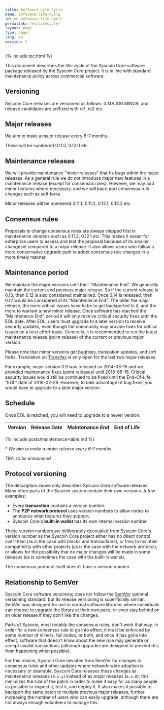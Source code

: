```yaml
---
title: Software Life Cycle
name: software-life-cycle
id: en-software-life-cycle
permalink: /en/lifecycle/
layout: page
type: pages
lang: en
version: 2
---
```

{% include toc.html %}

This document describes the life-cycle of the Syscoin Core software package released by the Syscoin Core project. It is in line with standard maintenance policy across commercial software.  

## Versioning

Syscoin Core releases are versioned as follows: 0.MAJOR.MINOR, and release candidates are suffixed with rc1, rc2 etc.

## Major releases

We aim to make a major release every 6-7 months.

These will be numbered 0.11.0, 0.12.0 etc.

## Maintenance releases

We will provide maintenance "minor releases" that fix bugs within the major releases. As a general rule we do not introduce major new features in a maintenance release (except for consensus rules). However, we may add minor features where necessary, and we will back-port consensus rule changes such as soft forks.

Minor releases will be numbered 0.11.1, 0.11.2, 0.12.1, 0.12.2 etc.

## Consensus rules

Proposals to change consensus rules are always shipped first in maintenance versions such as 0.11.2, 0.12.1 etc. This makes it easier for enterprise users to assess and test the proposal because of its smaller changeset compared to a major release. It also allows users who follow a more conservative upgrade path to adopt consensus rule changes in a more timely manner.

## Maintenance period

We maintain the major versions until their "Maintenance End". We generally maintain the current and previous major release.
So if the current release is 0.13, then 0.12 is also considered maintained.
Once 0.14 is released, then 0.12 would be considered at its "Maintenance End".
The older the major release, the more critical issues have to be to get backported to it, and the more to warrant a new minor release.
Once software has reached the "Maintenance End" period it will only receive critical security fixes until the EOL date.
After EOL, users must upgrade to a later version to receive security updates, even though the community may provide fixes for critical issues on a best effort basis.
Generally, it is recommended to run the latest maintenance release (point release) of the current or previous major version.

Please note that minor versions get bugfixes, translation updates, and soft forks. Translation on [Transifex][syscoin-transifex-link] is only open for the last two major releases.

For example, major version 0.9 was released on 2014-03-19 and we provided maintenance fixes (point releases) until 2015-06-16.
Critical security issues would still be continued to be fixed until the End-Of-Life "EOL" date of 2016-02-28.
However, to take advantage of bug fixes, you would have to upgrade to a later major version.

## Schedule

Once EOL is reached, you will need to upgrade to a newer version.

| Version | Release Date | Maintenance End | End of Life |
|---------|--------------|-----------------|-------------|
{% include posts/maintenance-table.md %}

\* _We aim to make a major release every 6-7 months_

_TBA: to be announced_

## Protocol versioning

The description above only describes Syscoin Core software releases. Many other parts of the Syscoin system contain their own versions.  A few examples:

- Every **transaction** contains a version number.
- The **P2P network protocol** uses version numbers to allow nodes to announce what features they support.
- Syscoin Core's **built-in wallet** has its own internal version number.

These version numbers are deliberately decoupled from Syscoin Core's version number as the Syscoin Core project either has no direct control over them (as is the case with blocks and transactions), or tries to maintain compatibility with other projects (as is the case with the network protocol), or allows for the possibility that no major changes will be made in some releases (as is sometimes the case with the built-in wallet).

The consensus protocol itself doesn't have a version number.

## Relationship to SemVer

Syscoin Core software versioning does not follow the [SemVer][] optional versioning standard, but its release versioning is superficially similar.  SemVer was designed for use in normal software libraries where individuals can choose to upgrade the library at their own pace, or even stay behind on an older release if they don't like the changes.

Parts of Syscoin, most notably the consensus rules, don't work that way.  In order for a new consensus rule to go into effect, it must be enforced by some number of miners, full nodes, or both; and once it has gone into effect, software that doesn't know about the new rule may generate or accept invalid transactions (although upgrades are designed to prevent this from happening when possible).

For this reason, Syscoin Core deviates from SemVer for changes to consensus rules and other updates where network-wide adoption is necessary or desirable.  Syscoin Core releases these changes as maintenance releases (`0.x.y`) instead of as major releases (`0.x.0`); this minimizes the size of the patch in order to make it easy for as many people as possible to inspect it, test it, and deploy it.  It also makes it possible to backport the same patch to multiple previous major releases, further increasing the number of users who can easily upgrade, although there are not always enough volunteers to manage this.

[SemVer]: https://semver.org/
[syscoin-transifex-link]: https://www.transifex.com/syscoin/syscoin/
